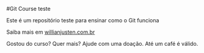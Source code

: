 #Git Course teste

Este é um repositório teste para ensinar como o Git funciona

Saiba mais em [willianjusten.com.br](http://git-scm.com)

Gostou do curso? Quer mais? Ajude com uma doação. Até um café é válido.

